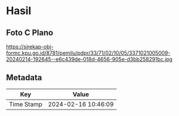 # Hasil

## Foto C Plano

https://sirekap-obj-formc.kpu.go.id/8781/pemilu/pdpr/33/71/02/10/05/3371021005009-20240214-192645--e6c439de-018d-4656-905e-d3bb258291bc.jpg


## Metadata

| Key        | Value               |
| ---------- | ------------------- |
| Time Stamp | 2024-02-16 10:46:09 |




